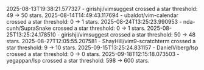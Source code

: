 2025-08-13T19:38:21.577327 - girishji/vimsuggest crossed a star threshold: 49 -> 50 stars.
2025-08-14T14:49:43.117694 - ubaldot/vim-calendar crossed a star threshold: 0 -> 1 stars.
2025-08-24T13:25:23.990953 - nda-cunh/SupraSnake crossed a star threshold: 0 -> 1 stars.
2025-08-25T13:25:24.178510 - girishji/vimsuggest crossed a star threshold: 50 -> 48 stars.
2025-08-27T12:05:55.207581 - ShayHill/vim9-scratchterm crossed a star threshold: 9 -> 10 stars.
2025-09-15T13:25:24.831157 - DanielViberg/lsp crossed a star threshold: 0 -> 0 stars.
2025-09-18T12:15:18.073503 - yegappan/lsp crossed a star threshold: 598 -> 600 stars.
